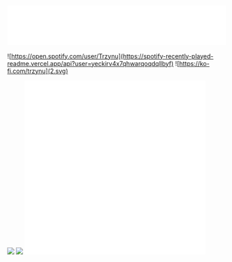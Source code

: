![](1.svg)

![https://open.spotify.com/user/Trzynu](https://spotify-recently-played-readme.vercel.app/api?user=yeckirv4x7qhwarqoqdqllbyf)
![https://ko-fi.com/trzynu](2.svg)
</br>

![](https://quotes-github-readme.vercel.app/api?type=vertical&theme=dark)
<img src="https://quotes-github-readme.vercel.app/api?type=vertical&theme=dark" width="250px"/>
![](3.svg)
